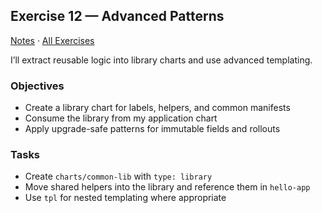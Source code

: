 ## Exercise 12 — Advanced Patterns

[Notes](./NOTES.md) · [All Exercises](../../README.md#exercises)

I’ll extract reusable logic into library charts and use advanced templating.

### Objectives
- Create a library chart for labels, helpers, and common manifests
- Consume the library from my application chart
- Apply upgrade-safe patterns for immutable fields and rollouts

### Tasks
- Create `charts/common-lib` with `type: library`
- Move shared helpers into the library and reference them in `hello-app`
- Use `tpl` for nested templating where appropriate


